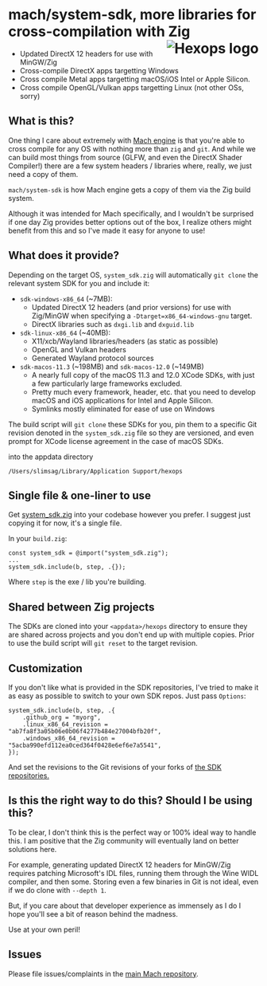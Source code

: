 # mach/system-sdk, more libraries for cross-compilation with Zig <a href="https://hexops.com"><img align="right" alt="Hexops logo" src="https://raw.githubusercontent.com/hexops/media/master/readme.svg"></img></a>

* Updated DirectX 12 headers for use with MinGW/Zig
* Cross-compile DirectX apps targetting Windows
* Cross compile Metal apps targetting macOS/iOS Intel or Apple Silicon.
* Cross compile OpenGL/Vulkan apps targetting Linux (not other OSs, sorry)

## What is this?

One thing I care about extremely with [Mach engine](https://github.com/hexops/mach) is that you're able to cross compile for any OS with nothing more than `zig` and `git`. And while we can build most things from source (GLFW, and even the DirectX Shader Compiler!) there are a few system headers / libraries where, really, we just need a copy of them.

`mach/system-sdk` is how Mach engine gets a copy of them via the Zig build system.

Although it was intended for Mach specifically, and I wouldn't be surprised if one day Zig provides better options out of the box, I realize others might benefit from this and so I've made it easy for anyone to use!

## What does it provide?

Depending on the target OS, `system_sdk.zig` will automatically `git clone` the relevant system SDK for you and include it:

* `sdk-windows-x86_64` (~7MB):
  * Updated DirectX 12 headers (and prior versions) for use with Zig/MinGW when specifying a `-Dtarget=x86_64-windows-gnu` target.
  * DirectX libraries such as `dxgi.lib` and `dxguid.lib`
* `sdk-linux-x86_64` (~40MB):
  * X11/xcb/Wayland libraries/headers (as static as possible)
  * OpenGL and Vulkan headers
  * Generated Wayland protocol sources
* `sdk-macos-11.3` (~198MB) and `sdk-macos-12.0` (~149MB)
  * A nearly full copy of the macOS 11.3 and 12.0 XCode SDKs, with just a few particularly large frameworks excluded.
  * Pretty much every framework, header, etc. that you need to develop macOS and iOS applications for Intel and Apple Silicon.
  * Symlinks mostly eliminated for ease of use on Windows

The build script will `git clone` these SDKs for you, pin them to a specific Git revision denoted in the `system_sdk.zig` file so they are versioned, and even prompt for XCode license agreement in the case of macOS SDKs.

into the appdata directory 

```
/Users/slimsag/Library/Application Support/hexops
```

## Single file & one-liner to use

Get [system_sdk.zig](https://github.com/hexops/mach/blob/main/glfw/system_sdk.zig) into your codebase however you prefer. I suggest just copying it for now, it's a single file.

In your `build.zig`:

```
const system_sdk = @import("system_sdk.zig");
...
system_sdk.include(b, step, .{});
```

Where `step` is the exe / lib you're building.

## Shared between Zig projects

The SDKs are cloned into your `<appdata>/hexops` directory to ensure they are shared across projects and you don't end up with multiple copies. Prior to use the build script will `git reset` to the target revision.

## Customization

If you don't like what is provided in the SDK repositories, I've tried to make it as easy as possible to switch to your own SDK repos. Just pass `Options`:

```zig
system_sdk.include(b, step, .{
    .github_org = "myorg",
    .linux_x86_64_revision = "ab7fa8f3a05b06e0b06f4277b484e27004bfb20f",
    .windows_x86_64_revision = "5acba990efd112ea0ced364f0428e6ef6e7a5541",
});
```

And set the revisions to the Git revisions of your forks of [the SDK repositories.](https://github.com/hexops?q=mach-sdk&type=all&language=&sort=)

## Is this the right way to do this? Should I be using this?

To be clear, I don't think this is the perfect way or 100% ideal way to handle this. I am positive that the Zig community will eventually land on better solutions here.

For example, generating updated DirectX 12 headers for MinGW/Zig requires patching Microsoft's IDL files, running them through the Wine WIDL compiler, and then some. Storing even a few binaries in Git is not ideal, even if we do clone with `--depth 1`.

But, if you care about that developer experience as immensely as I do I hope you'll see a bit of reason behind the madness.

Use at your own peril!

## Issues

Please file issues/complaints in the [main Mach repository](https://github.com/hexops/mach/issues).
